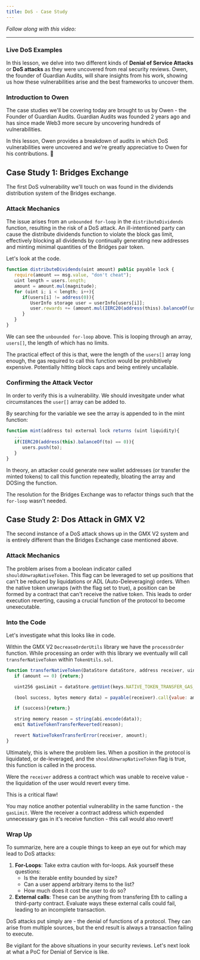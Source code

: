 ```yaml
---
title: DoS - Case Study
---
```


_Follow along with this video:_

---

### Live DoS Examples

In this lesson, we delve into two different kinds of **Denial of Service Attacks** or **DoS attacks** as they were uncovered from real security reviews. Owen, the founder of Guardian Audits, will share insights from his work, showing us how these vulnerabilities arise and the best frameworks to uncover them.

### Introduction to Owen

The case studies we'll be covering today are brought to us by Owen - the Founder of Guardian Audits. Guardian Audits was founded 2 years ago and has since made Web3 more secure by uncovering hundreds of vulnerabilities.

In this lesson, Owen provides a breakdown of audits in which DoS vulnerabilities were uncovered and we're greatly appreciative to Owen for his contributions. 🙏

## Case Study 1: Bridges Exchange

The first DoS vulnerability we'll touch on was found in the dividends distribution system of the Bridges exchange.

### Attack Mechanics

The issue arises from an `unbounded for-loop` in the `distributeDividends` function, resulting in the risk of a DoS attack. An ill-intentioned party can cause the distribute dividends function to violate the block gas limit, effectively blocking all dividends by continually generating new addresses and minting minimal quantities of the Bridges pair token.

Let's look at the code.

```js
function distributeDividends(uint amount) public payable lock {
   require(amount == msg.value, "don't cheat");
   uint length = users.length;
   amount = amount.mul(magnitude);
   for (uint i; i < length; i++){
      if(users[i] != address(0)){
         UserInfo storage user = userInfo[users[i]];
         user.rewards += (amount.mul(IERC20(address(thiss).balanceOf(users[i])).div(totalSupply.sub(MINIMUM_LIQUIDITY))));
      }
   }
}
```

We can see the `unbounded for-loop` above. This is looping through an array, `users[]`, the length of which has no limits.

The practical effect of this is that, were the length of the `users[]` array long enough, the gas required to call this function would be prohibitively expensive. Potentially hitting block caps and being entirely uncallable.

### Confirming the Attack Vector

In order to verify this is a vulnerability. We should invesitgate under what circumstances the `user[]` array can be added to.

By searching for the variable we see the array is appended to in the mint function:

```js
function mint(address to) external lock returns (uint liquidity){
   ...
   if(IERC20(address(this).balanceOf(to) == 0)){
      users.push(to);
   }
}
```

In theory, an attacker could generate new wallet addresses (or transfer the minted tokens) to call this function repeatedly, bloating the array and DOSing the function.

The resolution for the Bridges Exchange was to refactor things such that the `for-loop` wasn't needed.

## Case Study 2: Dos Attack in GMX V2

The second instance of a DoS attack shows up in the GMX V2 system and is entirely different than the Bridges Exchange case mentioned above.

### Attack Mechanics

The problem arises from a boolean indicator called `shouldUnwrapNativeToken`. This flag can be leveraged to set up positions that can't be reduced by liquidations or ADL (Auto-Deleveraging) orders. When the native token unwraps (with the flag set to true), a position can be formed by a contract that can't receive the native token. This leads to order execution reverting, causing a crucial function of the protocol to become unexecutable.

### Into the Code

Let's investigate what this looks like in code.

Within the GMX V2 `DecreaseOrderUtils` library we have the `processOrder` function. While processing an order with this library we eventually will call `transferNativeToken` within `TokenUtils.sol`.

```js
function transferNativeToken(DataStore dataStore, address receiver, uint256 amount) internal {
   if (amount == 0) {return;}

   uint256 gasLimit = dataStore.getUint(keys.NATIVE_TOKEN_TRANSFER_GAS_LIMIT);

   (bool success, bytes memory data) = payable(receiver).call{value: amount, gas: gasLimit} ("");

   if (success){return;}

   string memory reason = string(abi.encode(data));
   emit NativeTokenTransferReverted(reason);

   revert NativeTokenTransferError(receiver, amount);
}

```

Ultimately, this is where the problem lies. When a position in the protocol is liquidated, or de-leveraged, and the `shouldUnwrapNativeToken` flag is true, this function is called in the process.

Were the `receiver` address a contract which was unable to receive value - the liquidation of the user would revert every time.

This is a critical flaw!

You may notice another potential vulnerability in the same function - the `gasLimit`. Were the receiver a contract address which expended unnecessary gas in it's receive function - this call would also revert!

### Wrap Up

To summarize, here are a couple things to keep an eye out for which may lead to DoS attacks:

1. **For-Loops**: Take extra caution with for-loops. Ask yourself these questions:
   - Is the iterable entity bounded by size?
   - Can a user append arbitrary items to the list?
   - How much does it cost the user to do so?
2. **External calls**: These can be anything from transfering Eth to calling a third-party contract. Evaluate ways these external calls could fail, leading to an incomplete transaction.

DoS attacks put simply are - the denial of functions of a protocol. They can arise from multiple sources, but the end result is always a transaction failing to execute.

Be vigilant for the above situations in your security reviews. Let's next look at what a PoC for Denial of Service is like.
